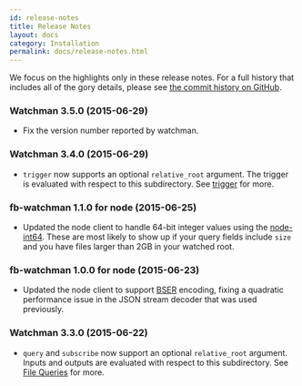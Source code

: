 ```yaml
---
id: release-notes
title: Release Notes
layout: docs
category: Installation
permalink: docs/release-notes.html
---
```


We focus on the highlights only in these release notes.  For a full history
that includes all of the gory details, please see [the commit history on GitHub](
https://github.com/facebook/watchman/commits/master).

### Watchman 3.5.0 (2015-06-29)

* Fix the version number reported by watchman.

### Watchman 3.4.0 (2015-06-29)

* `trigger` now supports an optional `relative_root` argument. The trigger is
  evaluated with respect to this subdirectory. See
  [trigger](/watchman/docs/cmd/trigger.html#relative-roots) for more.

### fb-watchman 1.1.0 for node (2015-06-25)

* Updated the node client to handle 64-bit integer values using the
  [node-int64](https://www.npmjs.com/package/node-int64).  These are most
  likely to show up if your query fields include `size` and you have files
  larger than 2GB in your watched root.

### fb-watchman 1.0.0 for node (2015-06-23)

* Updated the node client to support [BSER](/watchman/docs/bser.html)
  encoding, fixing a quadratic performance issue in the JSON stream
  decoder that was used previously.

### Watchman 3.3.0 (2015-06-22)

* `query` and `subscribe` now support an optional `relative_root`
  argument. Inputs and outputs are evaluated with respect to this
  subdirectory. See
  [File Queries](/watchman/docs/file-query.html#relative-roots) for more.
